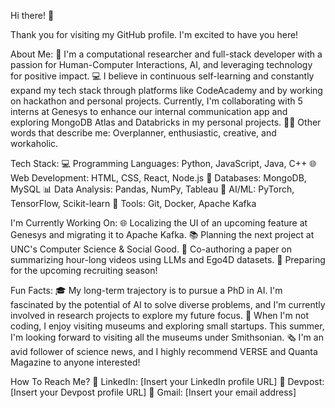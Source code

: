 Hi there! 👋

Thank you for visiting my GitHub profile. I'm excited to have you here!

About Me:
🔬 I'm a computational researcher and full-stack developer with a passion for Human-Computer Interactions, AI, and leveraging technology for positive impact.
💻 I believe in continuous self-learning and constantly expand my tech stack through platforms like CodeAcademy and by working on hackathon and personal projects. Currently, I'm collaborating with 5 interns at Genesys to enhance our internal communication app and exploring MongoDB Atlas and Databricks in my personal projects.
👩🏻 Other words that describe me: Overplanner, enthusiastic, creative, and workaholic.

Tech Stack:
💻 Programming Languages: Python, JavaScript, Java, C++
🌐 Web Development: HTML, CSS, React, Node.js
🔧 Databases: MongoDB, MySQL
📊 Data Analysis: Pandas, NumPy, Tableau
🤖 AI/ML: PyTorch, TensorFlow, Scikit-learn
🚀 Tools: Git, Docker, Apache Kafka

I'm Currently Working On:
🌐 Localizing the UI of an upcoming feature at Genesys and migrating it to Apache Kafka.
📚 Planning the next project at UNC's Computer Science & Social Good.
📝 Co-authoring a paper on summarizing hour-long videos using LLMs and Ego4D datasets.
💼 Preparing for the upcoming recruiting season!

Fun Facts:
🎓 My long-term trajectory is to pursue a PhD in AI. I'm fascinated by the potential of AI to solve diverse problems, and I'm currently involved in research projects to explore my future focus.
🔭 When I'm not coding, I enjoy visiting museums and exploring small startups. This summer, I'm looking forward to visiting all the museums under Smithsonian.
🗞 I'm an avid follower of science news, and I highly recommend VERSE and Quanta Magazine to anyone interested!

How To Reach Me?
📎 LinkedIn: [Insert your LinkedIn profile URL]
📎 Devpost: [Insert your Devpost profile URL]
📎 Gmail: [Insert your email address]
